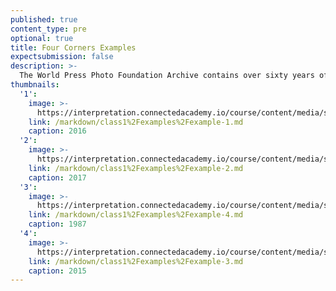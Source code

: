 ```yaml
---
published: true
content_type: pre
optional: true
title: Four Corners Examples
expectsubmission: false
description: >-
  The World Press Photo Foundation Archive contains over sixty years of iconic images. We have selected some of the recent winners and reimagined them as Four Corners Images. It is an example of how 4C can be creatively adapted to add rich meta-date to historical images. Instead of the frames before and after, we have included contemporaneous and subject-related content and for the codes of ethics we have instead substituted the WPPF competition rules.
thumbnails:
  '1':
    image: >-
      https://interpretation.connectedacademy.io/course/content/media/small/example-1.jpg
    link: /markdown/class1%2Fexamples%2Fexample-1.md
    caption: 2016
  '2':
    image: >-
      https://interpretation.connectedacademy.io/course/content/media/small/example-2.jpg
    link: /markdown/class1%2Fexamples%2Fexample-2.md
    caption: 2017
  '3':
    image: >-
      https://interpretation.connectedacademy.io/course/content/media/small/example-3.jpg
    link: /markdown/class1%2Fexamples%2Fexample-4.md
    caption: 1987
  '4':
    image: >-
      https://interpretation.connectedacademy.io/course/content/media/small/example-4.jpg
    link: /markdown/class1%2Fexamples%2Fexample-3.md
    caption: 2015
---
```

